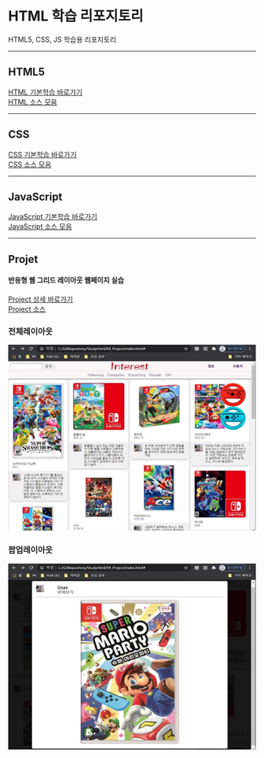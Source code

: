 # HTML 학습 리포지토리
HTML5, CSS, JS 학습용 리포지토리

-------------------------------------

## HTML5

[HTML 기본학습 바로가기](https://github.com/kg4543/StudyHtml/blob/main/01_HTML/README.md) <br>
[HTML 소스 모음](https://github.com/kg4543/StudyHtml/tree/main/01_HTML)

-------------------------------------

## CSS

[CSS 기본학습 바로가기](https://github.com/kg4543/StudyHtml/blob/main/02_CSS/README.md) <br>
[CSS 소스 모음](https://github.com/kg4543/StudyHtml/tree/main/02_CSS)

-------------------------------------

## JavaScript

[JavaScript 기본학습 바로가기](https://github.com/kg4543/StudyHtml/blob/main/03_JavaScript/README.md) <br>
[JavaScript 소스 모음](https://github.com/kg4543/StudyHtml/tree/main/03_JavaScript)

-------------------------------------

## Projet

#### 반응형 웹 그리드 레이아웃 웹페이지 실습 


[Project 상세 바로가기](https://github.com/kg4543/StudyHtml/blob/main/04_Project/README.md) <br>
[Project 소스](https://github.com/kg4543/StudyHtml/tree/main/04_Project)



### 전체레이아웃
![결과1](/rf_images/Result_01.JPG "전체레이아웃")

### 팝업레이아웃
![결과2](/rf_images/Result_02.JPG "팝업레이아웃")
